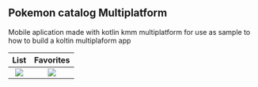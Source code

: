 ## Pokemon catalog Multiplatform
Mobile aplication made with kotlin kmm multiplatform for use as sample to how to build a koltin multiplaform app

List |  Favorites
:-------------------------:|:-------------------------:
![](https://github.com/user-attachments/assets/c0b02e6f-6d2a-4433-bc6d-d6065b04da8a) | ![](https://github.com/user-attachments/assets/4f855237-440e-4aca-89e9-a88ef2f816e4)


